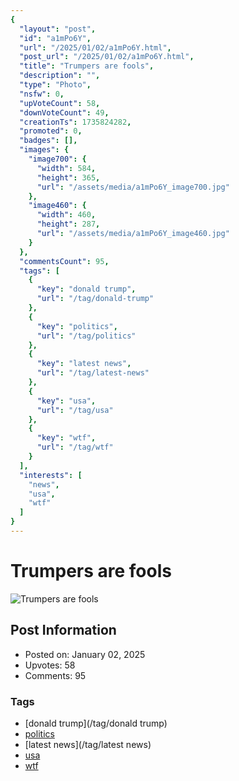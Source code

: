 ```yaml
---
{
  "layout": "post",
  "id": "a1mPo6Y",
  "url": "/2025/01/02/a1mPo6Y.html",
  "post_url": "/2025/01/02/a1mPo6Y.html",
  "title": "Trumpers are fools",
  "description": "",
  "type": "Photo",
  "nsfw": 0,
  "upVoteCount": 58,
  "downVoteCount": 49,
  "creationTs": 1735824282,
  "promoted": 0,
  "badges": [],
  "images": {
    "image700": {
      "width": 584,
      "height": 365,
      "url": "/assets/media/a1mPo6Y_image700.jpg"
    },
    "image460": {
      "width": 460,
      "height": 287,
      "url": "/assets/media/a1mPo6Y_image460.jpg"
    }
  },
  "commentsCount": 95,
  "tags": [
    {
      "key": "donald trump",
      "url": "/tag/donald-trump"
    },
    {
      "key": "politics",
      "url": "/tag/politics"
    },
    {
      "key": "latest news",
      "url": "/tag/latest-news"
    },
    {
      "key": "usa",
      "url": "/tag/usa"
    },
    {
      "key": "wtf",
      "url": "/tag/wtf"
    }
  ],
  "interests": [
    "news",
    "usa",
    "wtf"
  ]
}
---
```


# Trumpers are fools

![Trumpers are fools](/assets/media/a1mPo6Y_image700.jpg)

## Post Information

- Posted on: January 02, 2025
- Upvotes: 58
- Comments: 95

### Tags

- [donald trump](/tag/donald trump)
- [politics](/tag/politics)
- [latest news](/tag/latest news)
- [usa](/tag/usa)
- [wtf](/tag/wtf)
